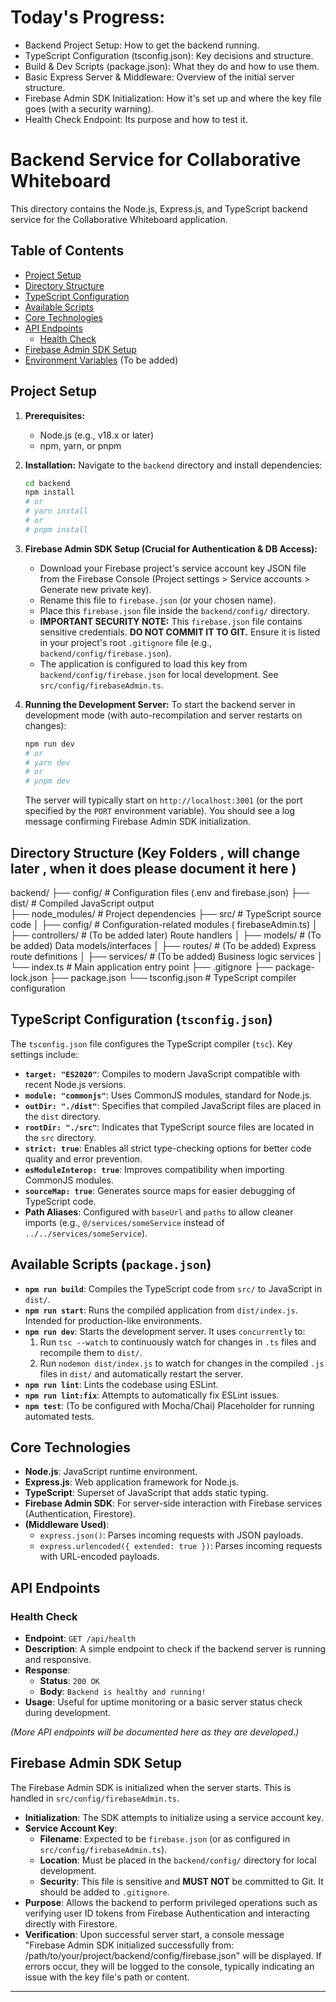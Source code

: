 # Today's Progress:
- Backend Project Setup: How to get the backend running.
- TypeScript Configuration (tsconfig.json): Key decisions and structure.
- Build & Dev Scripts (package.json): What they do and how to use them.
- Basic Express Server & Middleware: Overview of the initial server structure.
- Firebase Admin SDK Initialization: How it's set up and where the key file goes (with a security warning).
- Health Check Endpoint: Its purpose and how to test it.


# Backend Service for Collaborative Whiteboard

This directory contains the Node.js, Express.js, and TypeScript backend service for the Collaborative Whiteboard application.

## Table of Contents

- [Project Setup](#project-setup)
- [Directory Structure](#directory-structure)
- [TypeScript Configuration](#typescript-configuration)
- [Available Scripts](#available-scripts)
- [Core Technologies](#core-technologies)
- [API Endpoints](#api-endpoints)
  - [Health Check](#health-check)
- [Firebase Admin SDK Setup](#firebase-admin-sdk-setup)
- [Environment Variables](#environment-variables) (To be added)


## Project Setup
1.  **Prerequisites:**
    *   Node.js (e.g., v18.x or later)
    *   npm, yarn, or pnpm

2.  **Installation:**
    Navigate to the `backend` directory and install dependencies:
    ```bash
    cd backend
    npm install
    # or
    # yarn install
    # or
    # pnpm install
    ```

3.  **Firebase Admin SDK Setup (Crucial for Authentication & DB Access):**
    *   Download your Firebase project's service account key JSON file from the Firebase Console (Project settings > Service accounts > Generate new private key).
    *   Rename this file to `firebase.json` (or your chosen name).
    *   Place this `firebase.json` file inside the `backend/config/` directory.
    *   **IMPORTANT SECURITY NOTE:** This `firebase.json` file contains sensitive credentials. **DO NOT COMMIT IT TO GIT.** Ensure it is listed in your project's root `.gitignore` file (e.g., `backend/config/firebase.json`).
    *   The application is configured to load this key from `backend/config/firebase.json` for local development. See `src/config/firebaseAdmin.ts`.

4.  **Running the Development Server:**
    To start the backend server in development mode (with auto-recompilation and server restarts on changes):
    ```bash
    npm run dev
    # or
    # yarn dev
    # or
    # pnpm dev
    ```
    The server will typically start on `http://localhost:3001` (or the port specified by the `PORT` environment variable). You should see a log message confirming Firebase Admin SDK initialization.

## Directory Structure (Key Folders , will change later , when it does please document it here )
backend/
├── config/ # Configuration files (.env and firebase.json)
├── dist/ # Compiled JavaScript output  
├── node_modules/ # Project dependencies
├── src/ # TypeScript source code
│ ├── config/ # Configuration-related modules ( firebaseAdmin.ts)
│ ├── controllers/ # (To be added later) Route handlers
│ ├── models/ # (To be added) Data models/interfaces
│ ├── routes/ # (To be added) Express route definitions
│ ├── services/ # (To be added) Business logic services
│ └── index.ts # Main application entry point
├── .gitignore
├── package-lock.json
├── package.json
└── tsconfig.json # TypeScript compiler configuration


## TypeScript Configuration (`tsconfig.json`)

The `tsconfig.json` file configures the TypeScript compiler (`tsc`). Key settings include:

*   **`target: "ES2020"`**: Compiles to modern JavaScript compatible with recent Node.js versions.
*   **`module: "commonjs"`**: Uses CommonJS modules, standard for Node.js.
*   **`outDir: "./dist"`**: Specifies that compiled JavaScript files are placed in the `dist` directory.
*   **`rootDir: "./src"`**: Indicates that TypeScript source files are located in the `src` directory.
*   **`strict: true`**: Enables all strict type-checking options for better code quality and error prevention.
*   **`esModuleInterop: true`**: Improves compatibility when importing CommonJS modules.
*   **`sourceMap: true`**: Generates source maps for easier debugging of TypeScript code.
*   **Path Aliases**: Configured with `baseUrl` and `paths` to allow cleaner imports (e.g., `@/services/someService` instead of `../../services/someService`).

## Available Scripts (`package.json`)

*   **`npm run build`**: Compiles the TypeScript code from `src/` to JavaScript in `dist/`.
*   **`npm run start`**: Runs the compiled application from `dist/index.js`. Intended for production-like environments.
*   **`npm run dev`**: Starts the development server. It uses `concurrently` to:
    1.  Run `tsc --watch` to continuously watch for changes in `.ts` files and recompile them to `dist/`.
    2.  Run `nodemon dist/index.js` to watch for changes in the compiled `.js` files in `dist/` and automatically restart the server.
*   **`npm run lint`**: Lints the codebase using ESLint.
*   **`npm run lint:fix`**: Attempts to automatically fix ESLint issues.
*   **`npm test`**: (To be configured with Mocha/Chai) Placeholder for running automated tests.

## Core Technologies

*   **Node.js**: JavaScript runtime environment.
*   **Express.js**: Web application framework for Node.js.
*   **TypeScript**: Superset of JavaScript that adds static typing.
*   **Firebase Admin SDK**: For server-side interaction with Firebase services (Authentication, Firestore).
*   **(Middleware Used)**:
    *   `express.json()`: Parses incoming requests with JSON payloads.
    *   `express.urlencoded({ extended: true })`: Parses incoming requests with URL-encoded payloads.


## API Endpoints

### Health Check

*   **Endpoint**: `GET /api/health`
*   **Description**: A simple endpoint to check if the backend server is running and responsive.
*   **Response**:
    *   **Status**: `200 OK`
    *   **Body**: `Backend is healthy and running!`
*   **Usage**: Useful for uptime monitoring or a basic server status check during development.

*(More API endpoints will be documented here as they are developed.)*

## Firebase Admin SDK Setup

The Firebase Admin SDK is initialized when the server starts. This is handled in `src/config/firebaseAdmin.ts`.

*   **Initialization**: The SDK attempts to initialize using a service account key.
*   **Service Account Key**:
    *   **Filename**: Expected to be `firebase.json` (or as configured in `src/config/firebaseAdmin.ts`).
    *   **Location**: Must be placed in the `backend/config/` directory for local development.
    *   **Security**: This file is sensitive and **MUST NOT** be committed to Git. It should be added to `.gitignore`.
*   **Purpose**: Allows the backend to perform privileged operations such as verifying user ID tokens from Firebase Authentication and interacting directly with Firestore.
*   **Verification**: Upon successful server start, a console message "Firebase Admin SDK initialized successfully from: /path/to/your/project/backend/config/firebase.json" will be displayed. If errors occur, they will be logged to the console, typically indicating an issue with the key file's path or content.

---
